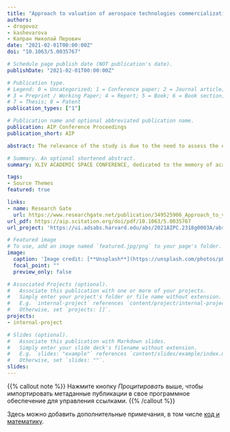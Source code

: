 ```yaml
---
title: "Approach to valuation of aerospace technologies commercialization capability"
authors:
- drogovoz
- kashevarova
- Капран Николай Перович
date: "2021-02-01T00:00:00Z"
doi: "10.1063/5.0035767"

# Schedule page publish date (NOT publication's date).
publishDate: "2021-02-01T00:00:00Z"

# Publication type.
# Legend: 0 = Uncategorized; 1 = Conference paper; 2 = Journal article;
# 3 = Preprint / Working Paper; 4 = Report; 5 = Book; 6 = Book section;
# 7 = Thesis; 8 = Patent
publication_types: ["1"]

# Publication name and optional abbreviated publication name.
publication: AIP Conference Proceedings
publication_short: AIP

abstract: The relevance of the study is due to the need to assess the economic efficiency of technologies created during the development of complex space systems, as well as the potential for their commercialization in the form of exclusive rights to intellectual property. For this, it is necessary, at an early stage of the project, to assess the trends in the scientific and technical development of the industry and analyze their conformity with the terms of reference for the project. In this paper, we propose a methodology for determining the complex predictive criterion for the potential for commercialization of created technologies. This criterion includes scientific, technical, time and cost indicators, which are determined on the basis of the analysis of patent information. A feature of the proposed technique is that with the help of fuzzy logic, it takes into account the unique nature of complex space systems and the lack of close technological analogues on the market.

# Summary. An optional shortened abstract.
summary: XLIV ACADEMIC SPACE CONFERENCE, dedicated to the memory of academician S.P. Korolev and other outstanding Russian scientists – pioneers of space exploration «KOROLEV ACADEMIC SPACE CONFERENCE»

tags:
- Source Themes
featured: true

links:
- name: Research Gate
  url: https://www.researchgate.net/publication/349525906_Approach_to_valuation_of_aerospace_technologies_commercialization_capability
url_pdf: https://aip.scitation.org/doi/pdf/10.1063/5.0035767
url_project: 'https://ui.adsabs.harvard.edu/abs/2021AIPC.2318g0003A/abstract'

# Featured image
# To use, add an image named `featured.jpg/png` to your page's folder. 
image:
  caption: 'Image credit: [**Unsplash**](https://unsplash.com/photos/pLCdAaMFLTE)'
  focal_point: ""
  preview_only: false

# Associated Projects (optional).
#   Associate this publication with one or more of your projects.
#   Simply enter your project's folder or file name without extension.
#   E.g. `internal-project` references `content/project/internal-project/index.md`.
#   Otherwise, set `projects: []`.
projects:
- internal-project

# Slides (optional).
#   Associate this publication with Markdown slides.
#   Simply enter your slide deck's filename without extension.
#   E.g. `slides: "example"` references `content/slides/example/index.md`.
#   Otherwise, set `slides: ""`.
slides:
---
```


{{% callout note %}}
Нажмите кнопку *Процитировать* выше, чтобы импортировать метаданные публикации в свое программное обеспечение для управления ссылками.
{{% /callout %}}

Здесь можно добавить дополнительные примечания, в том числе [код и математику](https://sourcethemes.com/academic/docs/writing-markdown-latex/).

